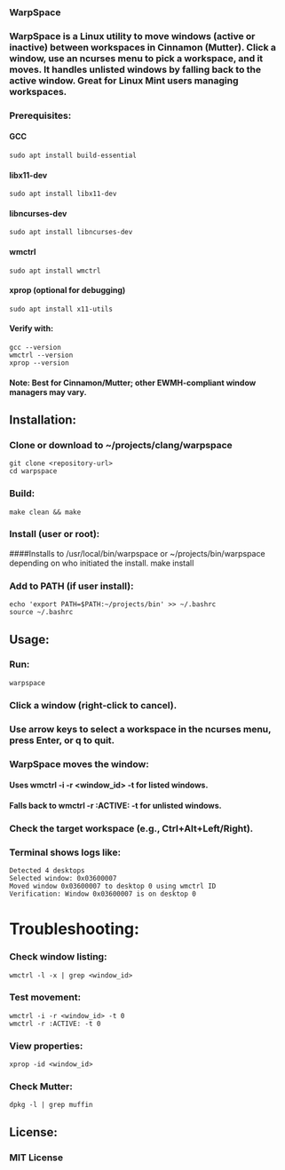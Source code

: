 ### WarpSpace


### WarpSpace is a Linux utility to move windows (active or inactive) between workspaces in Cinnamon (Mutter). Click a window, use an ncurses menu to pick a workspace, and it moves. It handles unlisted windows by falling back to the active window. Great for Linux Mint users managing workspaces.

### Prerequisites:
#### GCC
	sudo apt install build-essential

#### libx11-dev
	sudo apt install libx11-dev
#### libncurses-dev
	sudo apt install libncurses-dev
#### wmctrl
	sudo apt install wmctrl

#### xprop (optional for debugging)
	sudo apt install x11-utils
#### Verify with:
	gcc --version
	wmctrl --version
	xprop --version

#### Note: Best for Cinnamon/Mutter; other EWMH-compliant window managers may vary.

## Installation:
### Clone or download to ~/projects/clang/warpspace
	git clone <repository-url>
	cd warpspace
### Build:
	make clean && make

### Install (user or root): 
####Installs to /usr/local/bin/warpspace or ~/projects/bin/warpspace depending on who initiated the install. 
	make install

### Add to PATH (if user install):
	echo 'export PATH=$PATH:~/projects/bin' >> ~/.bashrc
	source ~/.bashrc

## Usage:
### Run:
	warpspace

### Click a window (right-click to cancel).
### Use arrow keys to select a workspace in the ncurses menu, press Enter, or q to quit.
### WarpSpace moves the window:
#### Uses wmctrl -i -r <window_id> -t <desktop> for listed windows.
#### Falls back to wmctrl -r :ACTIVE: -t <desktop> for unlisted windows.
### Check the target workspace (e.g., Ctrl+Alt+Left/Right).
### Terminal shows logs like:
	Detected 4 desktops
	Selected window: 0x03600007
	Moved window 0x03600007 to desktop 0 using wmctrl ID
	Verification: Window 0x03600007 is on desktop 0

# Troubleshooting:
### Check window listing:
	wmctrl -l -x | grep <window_id>

### Test movement:
	wmctrl -i -r <window_id> -t 0
	wmctrl -r :ACTIVE: -t 0
### View properties:
	xprop -id <window_id>
### Check Mutter:
	dpkg -l | grep muffin
## License:
### MIT License
